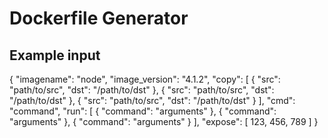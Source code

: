 # Dockerfile Generator


## Example input

{
    "imagename": "node",
    "image_version": "4.1.2",
    "copy": [
        {
            "src": "path/to/src",
            "dst": "/path/to/dst"
        },
        {
            "src": "path/to/src",
            "dst": "/path/to/dst"
        },
        {
            "src": "path/to/src",
            "dst": "/path/to/dst"
        }
    ],
    "cmd": "command",
    "run": [
        {
            "command": "arguments"
        },
        {
            "command": "arguments"
        },
        {
            "command": "arguments"
        }
    ],
    "expose": [
        123,
        456,
        789
    ]
}
